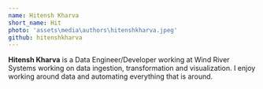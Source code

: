 ```yaml
---
name: Hitensh Kharva
short_name: Hit
photo: 'assets\media\authors\hitenshkharva.jpeg'
github: hitenshkharva
---
```


**Hitensh Kharva** is a Data Engineer/Developer working at Wind River Systems working on data ingestion, transformation and visualization. I enjoy working around data and automating everything that is around.
